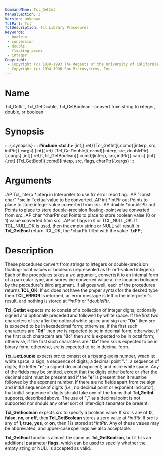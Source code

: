 ```yaml
---
CommandName: Tcl_GetInt
ManualSection: 3
Version: unknown
TclPart: Tcl
TclDescription: Tcl Library Procedures
Keywords:
 - boolean
 - conversion
 - double
 - floating-point
 - integer
Copyright:
 - Copyright (c) 1989-1993 The Regents of the University of California.
 - Copyright (c) 1994-1996 Sun Microsystems, Inc.
---
```


# Name

Tcl_GetInt, Tcl_GetDouble, Tcl_GetBoolean - convert from string to integer, double, or boolean

# Synopsis

::: {.synopsis} :::
**#include <tcl.h>**
[int]{.ret} [Tcl_GetInt]{.ccmd}[interp, src, intPtr]{.cargs}
[int]{.ret} [Tcl_GetDouble]{.ccmd}[interp, src, doublePtr]{.cargs}
[int]{.ret} [Tcl_GetBoolean]{.ccmd}[interp, src, intPtr]{.cargs}
[int]{.ret} [Tcl_GetBool]{.ccmd}[interp, src, flags, charPtr]{.cargs}
:::

# Arguments

.AP Tcl_Interp *interp in Interpreter to use for error reporting. .AP "const char" *src in Textual value to be converted. .AP int *intPtr out Points to place to store integer value converted from *src*. .AP double *doublePtr out Points to place to store double-precision floating-point value converted from *src*. .AP char *charPtr out Points to place to store boolean value (0 or 1) value converted from *src*. .AP int flags in 0 or TCL_NULL_OK. If TCL_NULL_OK is used, then the empty string or NULL will result in **Tcl_GetBool** return TCL_OK, the *charPtr filled with the value **'\xFF'**; 

# Description

These procedures convert from strings to integers or double-precision floating-point values or booleans (represented as 0- or 1-valued integers).  Each of the procedures takes a *src* argument, converts it to an internal form of a particular type, and stores the converted value at the location indicated by the procedure's third argument.  If all goes well, each of the procedures returns **TCL_OK**.  If *src* does not have the proper syntax for the desired type then **TCL_ERROR** is returned, an error message is left in the interpreter's result, and nothing is stored at **intPtr* or **doublePtr*.

**Tcl_GetInt** expects *src* to consist of a collection of integer digits, optionally signed and optionally preceded and followed by white space.  If the first two characters of *src* after the optional white space and sign are "**0x**" then *src* is expected to be in hexadecimal form;  otherwise, if the first such characters are "**0d**" then *src* is expected to be in decimal form; otherwise, if the first such characters are "**0o**" then *src* is expected to be in octal form;  otherwise, if the first such characters are "**0b**" then *src* is expected to be in binary form;  otherwise, *src* is expected to be in decimal form.

**Tcl_GetDouble** expects *src* to consist of a floating-point number, which is:  white space;  a sign; a sequence of digits;  a decimal point "**.**"; a sequence of digits;  the letter "**e**"; a signed decimal exponent;  and more white space. Any of the fields may be omitted, except that the digits either before or after the decimal point must be present and if the "**e**" is present then it must be followed by the exponent number. If there are no fields apart from the sign and initial sequence of digits (i.e., no decimal point or exponent indicator), that initial sequence of digits should take one of the forms that **Tcl_GetInt** supports, described above. The use of "**,**" as a decimal point is not supported nor should any other sort of inter-digit separator be present.

**Tcl_GetBoolean** expects *src* to specify a boolean value.  If *src* is any of **0**, **false**, **no**, or **off**, then **Tcl_GetBoolean** stores a zero value at **intPtr*. If *src* is any of **1**, **true**, **yes**, or **on**, then 1 is stored at **intPtr*. Any of these values may be abbreviated, and upper-case spellings are also acceptable.

**Tcl_GetBool** functions almost the same as **Tcl_GetBoolean**, but it has an additional parameter **flags**, which can be used to specify whether the empty string or NULL is accepted as valid. 

